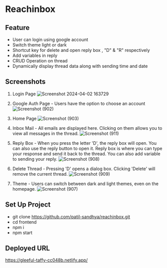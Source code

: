 # Reachinbox
## Feature
- User can login using google account
- Switch theme light or dark
- Shortcut key for delete and open reply box , "D" & "R" respectively
- Add variables in reply
- CRUD Operation on thread
- Dynamically display thread data along with sending time and date

## Screenshots
1. Login Page
   ![Screenshot 2024-04-02 163729](https://github.com/patil-sandhya/reachinbox/assets/117443062/93feb747-fd51-48da-8ff5-7aaed128a1c0)
   
2. Google Auth Page - Users have the option to choose an account
   ![Screenshot (902)](https://github.com/patil-sandhya/reachinbox/assets/117443062/621b2a37-89e9-45c7-96ca-694792ac735d)
   
3. Home Page
   ![Screenshot (903)](https://github.com/patil-sandhya/reachinbox/assets/117443062/f45d2586-6f9b-4711-b691-cbf7a216a966)
   
4. Inbox Mail - All emails are displayed here. Clicking on them allows you to view all messages in the thread.
   ![Screenshot (911)](https://github.com/patil-sandhya/reachinbox/assets/117443062/73fe6099-b80c-4f1d-9727-0c75a438ea70)
   
5. Reply Box - When you press the letter 'D', the reply box will open. You can also use the reply button to open it. Reply box is where you can type your response and send it back to the thread. You can also add variable to sending  your reply.
   ![Screenshot (908)](https://github.com/patil-sandhya/reachinbox/assets/117443062/27411914-50bb-4872-843b-3f175c7a31d2)
   
6. Delete Thread - Pressing 'D' opens a dialog box. Clicking 'Delete' will remove the current thread.
   ![Screenshot (909)](https://github.com/patil-sandhya/reachinbox/assets/117443062/703ffe3c-eaa9-420d-865a-e3706d4fe761)

7. Theme - Users can switch between dark and light themes, even on the homepage.
   ![Screenshot (907)](https://github.com/patil-sandhya/reachinbox/assets/117443062/4f0e723b-ded2-4ca8-9aef-ff12a882d61d)


## Set Up Project 
- git clone https://github.com/patil-sandhya/reachinbox.git
- cd frontend
- npm i
- npm start

## Deployed URL
https://gleeful-taffy-cc048b.netlify.app/
